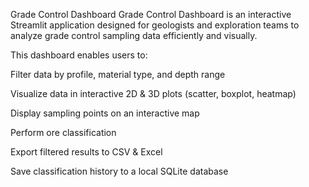 Grade Control Dashboard
Grade Control Dashboard is an interactive Streamlit application designed for geologists and exploration teams to analyze grade control sampling data efficiently and visually.

This dashboard enables users to:

Filter data by profile, material type, and depth range

Visualize data in interactive 2D & 3D plots (scatter, boxplot, heatmap)

Display sampling points on an interactive map

Perform ore classification

Export filtered results to CSV & Excel

Save classification history to a local SQLite database
